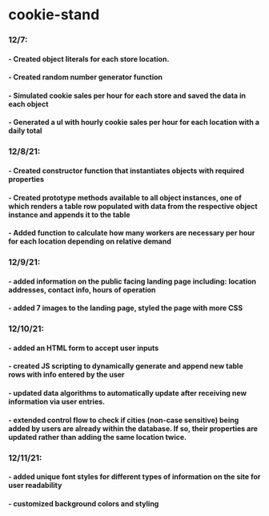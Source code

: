 # cookie-stand

### 12/7: 
#### - Created object literals for each store location. 
#### - Created random number generator function
#### - Simulated cookie sales per hour for each store and saved the data in each object
#### - Generated a ul with hourly cookie sales per hour for each location with a daily total 

### 12/8/21: 
#### - Created constructor function that instantiates objects with required properties
#### - Created prototype methods available to all object instances, one of which renders a table row populated with data from the respective object instance and appends it to the table
#### - Added function to calculate how many workers are necessary per hour for each location depending on relative demand

### 12/9/21: 
#### - added information on the public facing landing page including: location addresses, contact info, hours of operation
#### - added 7 images to the landing page, styled the page with more CSS

### 12/10/21: 
#### - added an HTML form to accept user inputs
#### - created JS scripting to dynamically generate and append new table rows with info entered by the user
#### - updated data algorithms to automatically update after receiving new information via user entries. 
#### - extended control flow to check if cities (non-case sensitive) being added by users are already within the database. If so, their properties are updated rather than adding the same location twice. 

### 12/11/21:
#### - added unique font styles for different types of information on the site for user readability
#### - customized background colors and styling
